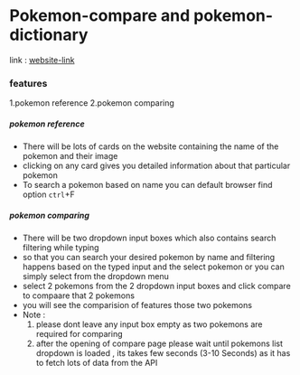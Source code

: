 # Pokemon-compare and pokemon-dictionary
link : [website-link](https://poke-compare.herokuapp.com/)

### features 
1.pokemon reference
2.pokemon comparing

##### pokemon reference 
- There will be lots of cards on the website containing the name of the pokemon and their image 
- clicking on any card gives you detailed information about that particular pokemon
-  To search a pokemon based on name you can default browser find option ```ctrl```+F  

##### pokemon comparing
- There will be two dropdown input boxes which also contains search filtering while typing
- so that you can search your desired pokemon by name and filtering happens based on the typed input and the select pokemon or you can simply select from the dropdown menu
- select 2 pokemons  from the 2 dropdown input boxes and click compare to compaare that 2 pokemons
- you will see the comparision of features those two pokemons
- Note : 
  1. please dont leave any input box empty as two pokemons are required for comparing
  2. after the opening of compare page please wait until pokemons list dropdown is loaded , 
     its takes few seconds (3-10 Seconds) as it has to fetch lots of data from the API
